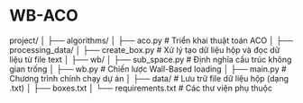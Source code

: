 # WB-ACO 
project/
│
├── algorithms/
│   ├── aco.py          # Triển khai thuật toán ACO
│
├── processing_data/
│   ├── create_box.py   # Xử lý tạo dữ liệu hộp và đọc dữ liệu từ file text
│
├── wb/
│   ├── sub_space.py    # Định nghĩa cấu trúc không gian trống
│   ├── wb.py           # Chiến lược Wall-Based loading
│
├── main.py             # Chương trình chính chạy dự án
│
├── data/               # Lưu trữ file dữ liệu hộp (dạng .txt)
│   ├── boxes.txt
│
└── requirements.txt    # Các thư viện phụ thuộc
